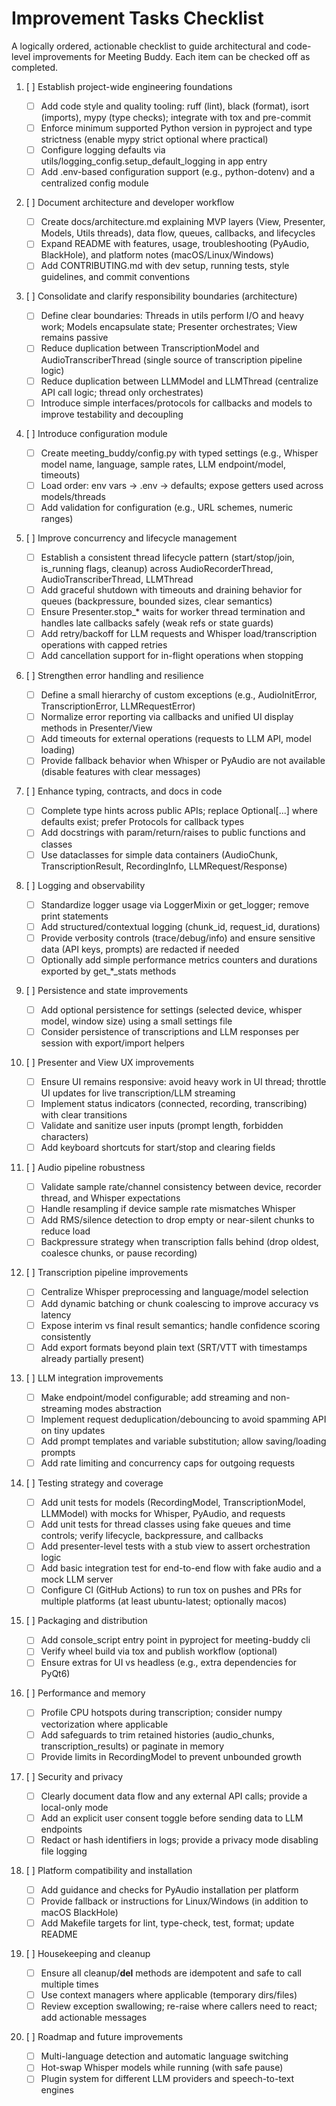 # Improvement Tasks Checklist

A logically ordered, actionable checklist to guide architectural and code-level improvements for Meeting Buddy. Each item can be checked off as completed.

1. [ ] Establish project-wide engineering foundations

   - [ ] Add code style and quality tooling: ruff (lint), black (format), isort (imports), mypy (type checks); integrate with tox and pre-commit
   - [ ] Enforce minimum supported Python version in pyproject and type strictness (enable mypy strict optional where practical)
   - [ ] Configure logging defaults via utils/logging_config.setup_default_logging in app entry
   - [ ] Add .env-based configuration support (e.g., python-dotenv) and a centralized config module

2. [ ] Document architecture and developer workflow

   - [ ] Create docs/architecture.md explaining MVP layers (View, Presenter, Models, Utils threads), data flow, queues, callbacks, and lifecycles
   - [ ] Expand README with features, usage, troubleshooting (PyAudio, BlackHole), and platform notes (macOS/Linux/Windows)
   - [ ] Add CONTRIBUTING.md with dev setup, running tests, style guidelines, and commit conventions

3. [ ] Consolidate and clarify responsibility boundaries (architecture)

   - [ ] Define clear boundaries: Threads in utils perform I/O and heavy work; Models encapsulate state; Presenter orchestrates; View remains passive
   - [ ] Reduce duplication between TranscriptionModel and AudioTranscriberThread (single source of transcription pipeline logic)
   - [ ] Reduce duplication between LLMModel and LLMThread (centralize API call logic; thread only orchestrates)
   - [ ] Introduce simple interfaces/protocols for callbacks and models to improve testability and decoupling

4. [ ] Introduce configuration module

   - [ ] Create meeting_buddy/config.py with typed settings (e.g., Whisper model name, language, sample rates, LLM endpoint/model, timeouts)
   - [ ] Load order: env vars -> .env -> defaults; expose getters used across models/threads
   - [ ] Add validation for configuration (e.g., URL schemes, numeric ranges)

5. [ ] Improve concurrency and lifecycle management

   - [ ] Establish a consistent thread lifecycle pattern (start/stop/join, is_running flags, cleanup) across AudioRecorderThread, AudioTranscriberThread, LLMThread
   - [ ] Add graceful shutdown with timeouts and draining behavior for queues (backpressure, bounded sizes, clear semantics)
   - [ ] Ensure Presenter.stop\_\* waits for worker thread termination and handles late callbacks safely (weak refs or state guards)
   - [ ] Add retry/backoff for LLM requests and Whisper load/transcription operations with capped retries
   - [ ] Add cancellation support for in-flight operations when stopping

6. [ ] Strengthen error handling and resilience

   - [ ] Define a small hierarchy of custom exceptions (e.g., AudioInitError, TranscriptionError, LLMRequestError)
   - [ ] Normalize error reporting via callbacks and unified UI display methods in Presenter/View
   - [ ] Add timeouts for external operations (requests to LLM API, model loading)
   - [ ] Provide fallback behavior when Whisper or PyAudio are not available (disable features with clear messages)

7. [ ] Enhance typing, contracts, and docs in code

   - [ ] Complete type hints across public APIs; replace Optional[...] where defaults exist; prefer Protocols for callback types
   - [ ] Add docstrings with param/return/raises to public functions and classes
   - [ ] Use dataclasses for simple data containers (AudioChunk, TranscriptionResult, RecordingInfo, LLMRequest/Response)

8. [ ] Logging and observability

   - [ ] Standardize logger usage via LoggerMixin or get_logger; remove print statements
   - [ ] Add structured/contextual logging (chunk_id, request_id, durations)
   - [ ] Provide verbosity controls (trace/debug/info) and ensure sensitive data (API keys, prompts) are redacted if needed
   - [ ] Optionally add simple performance metrics counters and durations exported by get\_\*\_stats methods

9. [ ] Persistence and state improvements

   - [ ] Add optional persistence for settings (selected device, whisper model, window size) using a small settings file
   - [ ] Consider persistence of transcriptions and LLM responses per session with export/import helpers

10. [ ] Presenter and View UX improvements

    - [ ] Ensure UI remains responsive: avoid heavy work in UI thread; throttle UI updates for live transcription/LLM streaming
    - [ ] Implement status indicators (connected, recording, transcribing) with clear transitions
    - [ ] Validate and sanitize user inputs (prompt length, forbidden characters)
    - [ ] Add keyboard shortcuts for start/stop and clearing fields

11. [ ] Audio pipeline robustness

    - [ ] Validate sample rate/channel consistency between device, recorder thread, and Whisper expectations
    - [ ] Handle resampling if device sample rate mismatches Whisper
    - [ ] Add RMS/silence detection to drop empty or near-silent chunks to reduce load
    - [ ] Backpressure strategy when transcription falls behind (drop oldest, coalesce chunks, or pause recording)

12. [ ] Transcription pipeline improvements

    - [ ] Centralize Whisper preprocessing and language/model selection
    - [ ] Add dynamic batching or chunk coalescing to improve accuracy vs latency
    - [ ] Expose interim vs final result semantics; handle confidence scoring consistently
    - [ ] Add export formats beyond plain text (SRT/VTT with timestamps already partially present)

13. [ ] LLM integration improvements

    - [ ] Make endpoint/model configurable; add streaming and non-streaming modes abstraction
    - [ ] Implement request deduplication/debouncing to avoid spamming API on tiny updates
    - [ ] Add prompt templates and variable substitution; allow saving/loading prompts
    - [ ] Add rate limiting and concurrency caps for outgoing requests

14. [ ] Testing strategy and coverage

    - [ ] Add unit tests for models (RecordingModel, TranscriptionModel, LLMModel) with mocks for Whisper, PyAudio, and requests
    - [ ] Add unit tests for thread classes using fake queues and time controls; verify lifecycle, backpressure, and callbacks
    - [ ] Add presenter-level tests with a stub view to assert orchestration logic
    - [ ] Add basic integration test for end-to-end flow with fake audio and a mock LLM server
    - [ ] Configure CI (GitHub Actions) to run tox on pushes and PRs for multiple platforms (at least ubuntu-latest; optionally macos)

15. [ ] Packaging and distribution

    - [ ] Add console_script entry point in pyproject for meeting-buddy cli
    - [ ] Verify wheel build via tox and publish workflow (optional)
    - [ ] Ensure extras for UI vs headless (e.g., extra dependencies for PyQt6)

16. [ ] Performance and memory

    - [ ] Profile CPU hotspots during transcription; consider numpy vectorization where applicable
    - [ ] Add safeguards to trim retained histories (audio_chunks, transcription_results) or paginate in memory
    - [ ] Provide limits in RecordingModel to prevent unbounded growth

17. [ ] Security and privacy

    - [ ] Clearly document data flow and any external API calls; provide a local-only mode
    - [ ] Add an explicit user consent toggle before sending data to LLM endpoints
    - [ ] Redact or hash identifiers in logs; provide a privacy mode disabling file logging

18. [ ] Platform compatibility and installation

    - [ ] Add guidance and checks for PyAudio installation per platform
    - [ ] Provide fallback or instructions for Linux/Windows (in addition to macOS BlackHole)
    - [ ] Add Makefile targets for lint, type-check, test, format; update README

19. [ ] Housekeeping and cleanup

    - [ ] Ensure all cleanup/**del** methods are idempotent and safe to call multiple times
    - [ ] Use context managers where applicable (temporary dirs/files)
    - [ ] Review exception swallowing; re-raise where callers need to react; add actionable messages

20. [ ] Roadmap and future improvements
    - [ ] Multi-language detection and automatic language switching
    - [ ] Hot-swap Whisper models while running (with safe pause)
    - [ ] Plugin system for different LLM providers and speech-to-text engines
